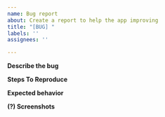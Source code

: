 ```yaml
---
name: Bug report
about: Create a report to help the app improving
title: "[BUG] "
labels: ''
assignees: ''

---
```


**Describe the bug**


**Steps To Reproduce**


**Expected behavior**


**(?) Screenshots**
